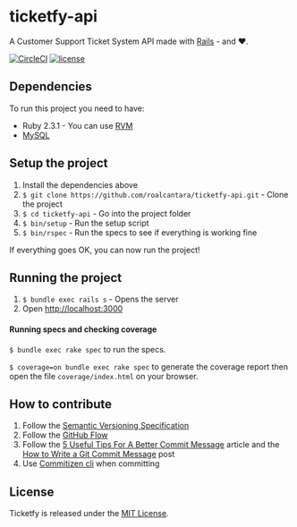 # ticketfy-api

A Customer Support Ticket System API made with [Rails](http://rubyonrails.org/) - and ♥.

[![CircleCI](https://circleci.com/gh/roalcantara/ticketfy-api.svg?style=shield)](https://circleci.com/gh/roalcantara/ticketfy-api)
[![license](https://img.shields.io/github/license/mashape/apistatus.svg)]()

## Dependencies

To run this project you need to have:

* Ruby 2.3.1 - You can use [RVM](http://rvm.io)
* [MySQL](https://www.mysql.com/)

## Setup the project

1. Install the dependencies above
2. `$ git clone https://github.com/roalcantara/ticketfy-api.git` - Clone the project
3. `$ cd ticketfy-api` - Go into the project folder
4. `$ bin/setup` - Run the setup script
5. `$ bin/rspec` - Run the specs to see if everything is working fine

If everything goes OK, you can now run the project!

## Running the project

1. `$ bundle exec rails s` - Opens the server
2. Open [http://localhost:3000](http://localhost:3000)

#### Running specs and checking coverage

`$ bundle exec rake spec` to run the specs.

`$ coverage=on bundle exec rake spec` to generate the coverage report then open the file `coverage/index.html` on your browser.

## How to contribute

1. Follow the [Semantic Versioning Specification](http://semver.org/)
2. Follow the [GitHub Flow](https://guides.github.com/introduction/flow/)
3. Follow the [5 Useful Tips For A Better Commit Message](https://robots.thoughtbot.com/5-useful-tips-for-a-better-commit-message) article and the [How to Write a Git Commit Message](http://chris.beams.io/posts/git-commit/) post
4. Use [Commitizen cli](http://commitizen.github.io/cz-cli/) when committing

## License

Ticketfy is released under the [MIT License](http://www.opensource.org/licenses/MIT).
